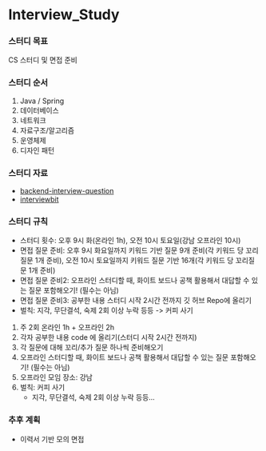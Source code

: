 # Interview_Study

### 스터디 목표
CS 스터디 및 면접 준비

### 스터디 순서
1. Java / Spring
2. 데이터베이스
3. 네트워크
4. 자료구조/알고리즘
5. 운영체제
6. 디자인 패턴

### 스터디 자료
* [backend-interview-question](https://github.com/ksundong/backend-interview-question)
* [interviewbit](https://www.interviewbit.com/)

### 스터디 규칙
- 스터디 횟수: 오후 9시 화(온라인 1h), 오전 10시 토요일(강남 오프라인 10시)
- 면접 질문 준비: 오후 9시 화요일까지 키워드 기반 질문 9개 준비(각 키워드 당 꼬리질문 1개 준비), 오전 10시 토요일까지 키워드 질문 기반 16개(각 키워드 당 꼬리질문 1개 준비)
- 면접 질문 준비2: 오프라인 스터디할 때, 화이트 보드나 공책 활용해서 대답할 수 있는 질문 포함해오기! (필수는 아님)
- 면접 질문 준비3: 공부한 내용 스터디 시작 2시간 전까지 깃 허브 Repo에 올리기
- 벌칙: 지각, 무단결석, 숙제 2회 이상 누락 등등 -> 커피 사기

1. 주 2회 온라인 1h + 오프라인 2h
2. 각자 공부한 내용 code 에 올리기(스터디 시작 2시간 전까지)
3. 각 질문에 대해 꼬리/추가 질문 하나씩 준비해오기
4. 오프라인 스터디할 때, 화이트 보드나 공책 활용해서 대답할 수 있는 질문 포함해오기! (필수는 아님)
5. 오프라인 모임 장소: 강남
6. 벌칙: 커피 사기
    - 지각, 무단결석, 숙제 2회 이상 누락 등등...
  
### 추후 계획
- 이력서 기반 모의 면접
